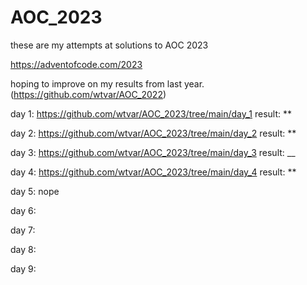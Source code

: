 # AOC_2023

these are my attempts at solutions to AOC 2023

https://adventofcode.com/2023

hoping to improve on my results from last year. (https://github.com/wtvar/AOC_2022)

day 1: https://github.com/wtvar/AOC_2023/tree/main/day_1 result: **

day 2: https://github.com/wtvar/AOC_2023/tree/main/day_2 result: **

day 3: https://github.com/wtvar/AOC_2023/tree/main/day_3 result: __

day 4: https://github.com/wtvar/AOC_2023/tree/main/day_4 result: **

day 5: nope

day 6: 

day 7: 

day 8: 

day 9: 

